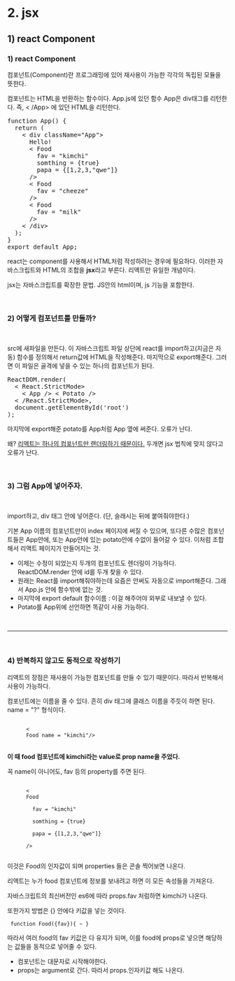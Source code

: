 
# 2. jsx
## 1) react Component


### 1) react Component

컴포넌트(Component)란 프로그래밍에 있어 재사용이 가능한 각각의 독립된 모듈을 뜻한다.

컴포넌트는 HTML을 반환하는 함수이다. App.js에 있던 함수 App은 div태그를 리턴한다. 즉, 
<
/App> 에 있던 HTML을 리턴한다.

<pre>
function App() {
  return ( 
    < div className="App">
      Hello!
      < Food 
        fav = "kimchi" 
        somthing = {true} 
        papa = {[1,2,3,"qwe"]}
      />
      < Food 
        fav = "cheeze"
      />
      < Food 
        fav = "milk"
      />
    < /div>
  );
}
export default App;
</pre>

react는 component를 사용해서 HTML처럼 작성하려는 경우에 필요하다. 이러한 자바스크립트와 HTML의 조합을 <b>jsx</b>라고 부른다. 리액트만 유일한 개념이다.

jsx는 자바스크립트를 확장한 문법. JS안의 html이며, js 기능을 포함한다.

<br>

### 2) 어떻게 컴포넌트를 만들까?

<br>

src에 새파일을 만든다. 이 자바스크립트 파일 상단에 react를 import하고(지금은 자동) 함수를 정의해서 return값에 HTML을 작성해준다. 마지막으로 export해준다. 그러면 이 파일은 골격에 넣을 수 있는 하나의 컴포넌트가 된다.

<pre>
ReactDOM.render(
  < React.StrictMode>
    < App /> < Potato />
  < /React.StrictMode>,
  document.getElementById('root')
); 
</pre>

마지막에 export해준 potato를 App처럼 App 옆에 써준다. 오류가 난다.

왜? <u>리액트는 하나의 컴포넌트만 랜더링하기 때문이다.</u> 두개면 jsx 법칙에 맞지 않다고 오류가 난다.

<br>

### 3) 그럼 App에 넣어주자.

<br>

import하고, div 태그 안에 넣어준다. (단, 슬래시는 뒤에 붙여줘야한다.)


기본 App 이름의 컴포넌트만이 index 페이지에 써질 수 있으며, 또다른 수많은 컴포넌트들은 App안에, 또는 App안에 있는 potato안에 수없이 들어갈 수 있다. 이처럼 조합해서 리액트 페이지가 만들어지는 것.


+ 이제는 수정이 되었는지 두개의 컴포넌트도 렌더링이 가능하다.
ReactDOM.render 안에 id를 두개 찾을 수 있다.
+ 원래는 React를 import해줘야하는데 요즘은 안써도 자동으로 import해준다. 그래서 App.js 안에 함수밖에 없는 것.
+ 마지막에 export default 함수이름 : 이걸 해주어야 외부로 내보낼 수 있다.
+ Potato를 App위에 선언하면 똑같이 사용 가능하다.

<br>

-----------------------

<br>

### 4) 반복하지 않고도 동적으로 작성하기

리액트의 장점은 재사용이 가능한 컴포넌트를 만들 수 있기 때문이다. 따라서 반복해서 사용이 가능하다.

컴포넌트에는 이름을 줄 수 있다. 흔히 div 태그에 클래스 이름을 주듯이 하면 된다. name = "?" 형식이다. 

<code>
      <
      Food name = "kimchi"/>
</code>

<br>

<b>이 때 food 컴포넌트에 kimchi라는 value로 prop name을 주었다.</b>

 꼭 name이 아니어도, fav 등의 property를 주면 된다.

<code>
      <
      Food <br>
        fav = "kimchi" <br>
        somthing = {true} <br>
        papa = {[1,2,3,"qwe"]}<br>
      />
      </code>

이것은 Food의 인자값이 되며 properties 들은 콘솔 찍어보면 나온다. 

리액트는 누가 food 컴포넌트에 정보를 보내려고 하면 이 모든 속성들을 가져온다.

자바스크립트의 최신버전인 es6에 따라 props.fav 처럼하면 kimchi가 나온다.

또한가지 방법은 {} 안에다 키값을 넣는 것이다.

<code> function Food({fav}){ ~ } </code>

따라서 여러 food의 fav 키값은 다 유지가 되며, 이를 food에 props로 넣으면 해당하는 값들을 동적으로 넣어줄 수 있다.

+ 컴포넌트는 대문자로 시작해야한다.
+ props는 argument로 간다. 따라서 props.인자키값 해도 나온다. 
<!-- 2021.09.14-->
